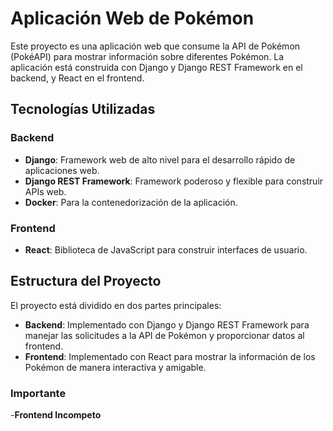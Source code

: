 # Aplicación Web de Pokémon

Este proyecto es una aplicación web que consume la API de Pokémon (PokéAPI) para mostrar información sobre diferentes Pokémon. La aplicación está construida con Django y Django REST Framework en el backend, y React en el frontend.

## Tecnologías Utilizadas

### Backend
- **Django**: Framework web de alto nivel para el desarrollo rápido de aplicaciones web.
- **Django REST Framework**: Framework poderoso y flexible para construir APIs web.
- **Docker**: Para la contenedorización de la aplicación.

### Frontend
- **React**: Biblioteca de JavaScript para construir interfaces de usuario.

## Estructura del Proyecto

El proyecto está dividido en dos partes principales:

- **Backend**: Implementado con Django y Django REST Framework para manejar las solicitudes a la API de Pokémon y proporcionar datos al frontend.
- **Frontend**: Implementado con React para mostrar la información de los Pokémon de manera interactiva y amigable.

### Importante
-**Frontend Incompeto**
